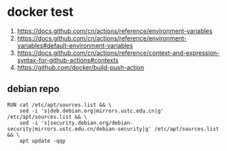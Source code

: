 # docker test

1. <https://docs.github.com/cn/actions/reference/environment-variables>
2. <https://docs.github.com/cn/actions/reference/environment-variables#default-environment-variables>
3. <https://docs.github.com/cn/actions/reference/context-and-expression-syntax-for-github-actions#contexts>
4. <https://github.com/docker/build-push-action>

## debian repo 
```
RUN cat /etc/apt/sources.list && \
    sed -i 's|deb.debian.org|mirrors.ustc.edu.cn|g' /etc/apt/sources.list && \
    sed -i 's|security.debian.org/debian-security|mirrors.ustc.edu.cn/debian-security|g' /etc/apt/sources.list && \
    apt update -qqy
```
